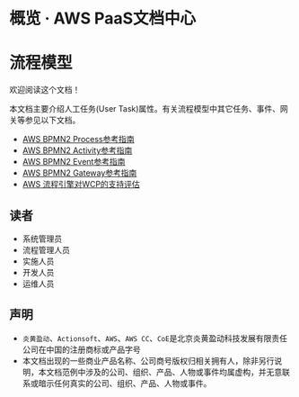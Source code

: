 # 概览 · AWS PaaS文档中心

# 流程模型

欢迎阅读这个文档！

本文档主要介绍人工任务(User Task)属性。有关流程模型中其它任务、事件、网关等参见以下文档。

  * [AWS BPMN2 Process参考指南](<https://docs.awspaas.com/reference-guide/aws-paas-process-reference-guide/index.html>)
  * [AWS BPMN2 Activity参考指南](<https://docs.awspaas.com/reference-guide/aws-paas-process-activity-reference-guide/index.html>)
  * [AWS BPMN2 Event参考指南](<https://docs.awspaas.com/reference-guide/aws-paas-process-event-reference-guide/index.html>)
  * [AWS BPMN2 Gateway参考指南](<https://docs.awspaas.com/reference-guide/aws-paas-process-gateway-reference-guide/index.html>)
  * [AWS 流程引擎对WCP的支持评估](<https://docs.awspaas.com/reference-guide/aws-paas-wcp-reference-guide/index.html>)

## 读者

  * 系统管理员
  * 流程管理人员
  * 实施人员
  * 开发人员
  * 运维人员

## 声明

  * `炎黄盈动`、`Actionsoft`、`AWS`、`AWS CC`、`CoE`是北京炎黄盈动科技发展有限责任公司在中国的注册商标或产品字号
  * 本文档出现的一些商业产品名称、公司商号版权归相关拥有人，除非另行说明，本文档范例中涉及的公司、组织、产品、人物或事件均属虚构，并无意联系或暗示任何真实的公司、组织、产品、人物或事件。